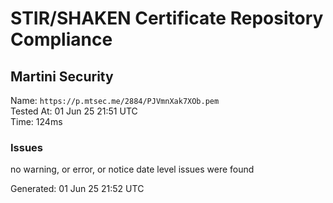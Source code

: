 # STIR/SHAKEN Certificate Repository Compliance

## Martini Security

Name: `https://p.mtsec.me/2884/PJVmnXak7XOb.pem`\
Tested At: 01 Jun 25 21:51 UTC\
Time: 124ms

### Issues

no warning, or error, or notice date level issues were found

Generated: 01 Jun 25 21:52 UTC